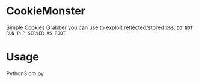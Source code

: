 # CookieMonster
Simple Cookies Grabber you can use to exploit reflected/stored xss.
`DO NOT RUN PHP SERVER AS ROOT`

# Usage
Python3 cm.py


